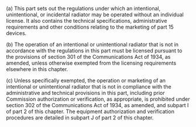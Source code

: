 (a) This part sets out the regulations under which an intentional, unintentional, or incidental radiator may be operated without an individual license. It also contains the technical specifications, administrative requirements and other conditions relating to the marketing of part 15 devices.

(b) The operation of an intentional or unintentional radiator that is not in accordance with the regulations in this part must be licensed pursuant to the provisions of section 301 of the Communications Act of 1934, as amended, unless otherwise exempted from the licensing requirements elsewhere in this chapter.

(c) Unless specifically exempted, the operation or marketing of an intentional or unintentional radiator that is not in compliance with the administrative and technical provisions in this part, including prior Commission authorization or verification, as appropriate, is prohibited under section 302 of the Communications Act of 1934, as amended, and subpart I of part 2 of this chapter. The equipment authorization and verification procedures are detailed in subpart J of part 2 of this chapter.

